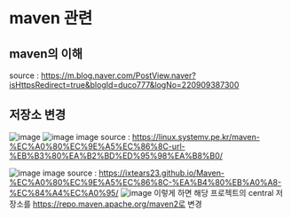# maven 관련
## maven의 이해
source : https://m.blog.naver.com/PostView.naver?isHttpsRedirect=true&blogId=duco777&logNo=220909387300 

## 저장소 변경
![image](https://user-images.githubusercontent.com/44331989/129295085-b9047a7e-0d0a-44ae-a9fb-9d2bfb186e61.png)
![image](https://user-images.githubusercontent.com/44331989/129295110-290d197f-80e7-4987-a565-f3908fd36b42.png)
image source : https://linux.systemv.pe.kr/maven-%EC%A0%80%EC%9E%A5%EC%86%8C-url-%EB%B3%80%EA%B2%BD%ED%95%98%EA%B8%B0/ <br>

![image](https://user-images.githubusercontent.com/44331989/129296298-f7a22636-840c-479f-93e8-26ee4be54e26.png)
image source : https://ixtears23.github.io/Maven-%EC%A0%80%EC%9E%A5%EC%86%8C-%EA%B4%80%EB%A0%A8-%EC%84%A4%EC%A0%95/
![image](https://user-images.githubusercontent.com/44331989/129296334-4ffa46dd-5e88-4911-bde2-e5613c8f16c3.png)
이렇게 하면 해당 프로젝트의 central 저장소를 https://repo.maven.apache.org/maven2로 변경

